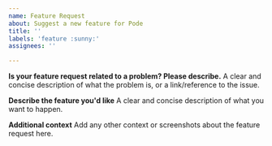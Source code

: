```yaml
---
name: Feature Request
about: Suggest a new feature for Pode
title: ''
labels: 'feature :sunny:'
assignees: ''

---
```


**Is your feature request related to a problem? Please describe.**
A clear and concise description of what the problem is, or a link/reference to the issue.

**Describe the feature you'd like**
A clear and concise description of what you want to happen.

**Additional context**
Add any other context or screenshots about the feature request here.

